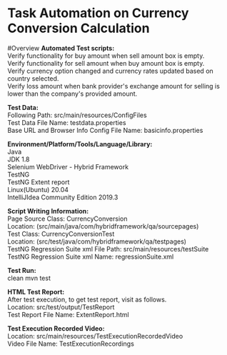 # Task Automation on Currency Conversion Calculation

#Overview
**Automated Test scripts:** <br>
Verify functionality for buy amount when sell amount box is empty.<br>
Verify functionality for sell amount when buy amount box is empty.<br>
Verify currency option changed and currency rates updated based on country selected.<br>
Verify loss amount when bank provider's exchange amount for selling is lower than the company's provided amount.<br>

**Test Data:** <br>
Following Path: src/main/resources/ConfigFiles<br>
Test Data File Name: testdata.properties<br>
Base URL and Browser Info Config File Name: basicinfo.properties<br>

**Environment/Platform/Tools/Language/Library:**<br>
Java<br>
JDK 1.8<br>
Selenium WebDriver - Hybrid Framework<br>
TestNG<br>
TestNG Extent report<br>
Linux(Ubuntu) 20.04<br>
IntelliJIdea Community Edition 2019.3

**Script Writing Information:**<br>
Page Source Class: CurrencyConversion<br>
Location: (src/main/java/com/hybridframework/qa/sourcepages)<br>
Test Class: CurrencyConversionTest<br>
Location: (src/test/java/com/hybridframework/qa/testpages)<br>
TestNG Regression Suite xml File Path: src/main/resources/testSuite<br>
TestNG Regression Suite xml Name: regressionSuite.xml<br>

**Test Run:**<br>
clean mvn test

**HTML Test Report:**<br>
After test execution, to get test report, visit as follows.<br>
Location: src/test/output/TestReport<br>
Test Report File Name: ExtentReport.html<br>

**Test Execution Recorded Video:**<br>
Location: src/main/resources/TestExecutionRecordedVideo<br>
Video File Name: TestExecutionRecordings

